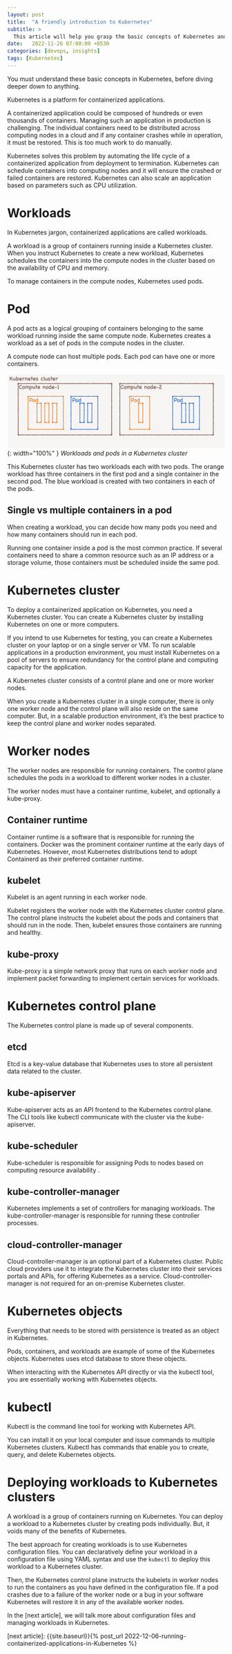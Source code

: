 ```yaml
---
layout: post
title:  "A friendly introduction to Kubernetes"
subtitle: >
  This article will help you grasp the basic concepts of Kubernetes and will also make you familiar with the jargon.
date:   2022-11-26 07:00:00 +0530
categories: [devops, insights]
tags: [Kubernetes]
---
```


<div class="header-highlight">
You must understand these basic concepts in Kubernetes, before diving deeper down to anything.
</div>

Kubernetes is a platform for containerized applications.

A containerized application could be composed of hundreds or even thousands of containers. Managing such an application in production is challenging. The individual containers need to be distributed across computing nodes in a cloud and if any container crashes while in operation, it must be restored. This is too much work to do manually.

Kubernetes solves this problem by automating the life cycle of a containerized application from deployment to termination. Kubernetes can schedule containers into computing nodes and it will ensure the crashed or failed containers are restored. Kubernetes can also scale an application based on parameters such as CPU utilization.

# Workloads

In Kubernetes jargon, containerized applications are called workloads.

A workload is a group of containers running inside a Kubernetes cluster. When you instruct Kubernetes to create a new workload, Kubernetes schedules the containers into the compute nodes in the cluster based on the availability of CPU and memory.

To manage containers in the compute nodes, Kubernetes used pods.

# Pod

A pod acts as a logical grouping of containers belonging to the same workload running inside the same compute node. Kubernetes creates a workload as a set of pods in the compute nodes in the cluster.

A compute node can host multiple pods. Each pod can have one or more containers.


![Workloads and pods in a Kubernetes cluster](/assets/images/kubernetes-pods.png){: width="100%" }
*Workloads and pods in a Kubernetes cluster*

This Kubernetes cluster has two workloads each with two pods. The orange workload has  three containers in the first pod and a single container in the second pod. The blue workload is created with two containers in each of the pods.

## Single vs multiple containers in a pod

When creating a workload, you can decide how many pods you need and how many containers should run in each pod.

Running one container inside a pod is the most common practice. If several containers need to share a common resource such as an IP address or a storage volume, those containers must be scheduled inside the same pod.

# Kubernetes cluster

To deploy a containerized application on Kubernetes, you need a Kubernetes cluster. You can create a Kubernetes cluster by installing Kubernetes on one or more computers.

If you intend to use Kubernetes for testing, you can create a Kubernetes cluster on your laptop or on a single server or VM. To run scalable applications in a production environment, you must install Kubernetes on a pool of servers to ensure redundancy for the control plane and computing capacity for the application.

A Kubernetes cluster consists of a control plane and one or more worker nodes. 

When you create a Kubernetes cluster in a single computer, there is only one worker node and the control plane will also reside on the same computer. But, in a scalable production environment, it’s the best practice to keep the control plane and worker nodes separated.

# Worker nodes

The worker nodes are responsible for running containers. The control plane schedules the pods in a workload to different worker nodes in a cluster.

The worker nodes must have a container runtime, kubelet, and optionally a kube-proxy.

## Container runtime

Container runtime is a software that is responsible for running the containers. Docker was the prominent container runtime at the early days of Kubernetes. However, most Kubernetes distributions tend to adopt Containerd as their preferred container runtime.

## kubelet

Kubelet is an agent running in each worker node. 

Kubelet registers the worker node with the Kubernetes cluster control plane. The control plane instructs the kubelet about the pods and containers that should run in the node. Then, kubelet ensures those containers are running and healthy.


## kube-proxy

Kube-proxy is a simple network proxy that runs on each worker node and implement packet forwarding to implement certain services for workloads.

# Kubernetes control plane

The Kubernetes control plane is made up of several components.

## etcd
Etcd is a key-value database that Kubernetes uses to store all persistent data related to the cluster. 

## kube-apiserver
Kube-apiserver acts as an API frontend to the Kubernetes control plane. The CLI tools like kubectl communicate with the cluster via the kube-apiserver.

## kube-scheduler

Kube-scheduler is responsible for assigning Pods to nodes based on computing resource availability	. 

## kube-controller-manager

Kubernetes implements a set of controllers for managing workloads. The kube-controller-manager is responsible for running these controller processes.

## cloud-controller-manager

Cloud-controller-manager is an optional part of a Kubernetes cluster. Public cloud providers use it to integrate the Kubernetes cluster into their services portals and APIs, for offering Kubernetes as a service. Cloud-controller-manager is not required for an on-premise Kubernetes cluster.

# Kubernetes objects

Everything that needs to be stored with persistence is treated as an object in Kubernetes. 

Pods, containers, and workloads are example of some of the Kubernetes objects. Kubernetes uses etcd database to store these objects. 

When interacting with the Kubernetes API directly or via the kubectl tool, you are essentially working with Kubernetes objects.


# kubectl 

Kubectl is the command line tool for working with Kubernetes API.

You can install it on your local computer and issue commands to multiple Kubernetes clusters. Kubectl has commands that enable you to create, query, and delete Kubernetes objects.

# Deploying workloads to Kubernetes clusters

A workload is a group of containers running on Kubernetes. You can deploy a workload to a Kubernetes cluster by creating pods individually. But, it voids many of the benefits of Kubernetes.

The best approach for creating workloads is to use Kubernetes configuration files. You can declaratively define your workload in a configuration file using YAML syntax and use the `kubectl` to deploy this workload to a Kubernetes cluster.

Then, the Kubernetes control plane instructs the kubelets in worker nodes to run the containers as you have defined in the configuration file. If a pod crashes due to a failure of the worker node or a bug in your software Kubernetes will restore it in any of the available worker nodes.

In the [next article], we will talk more about configuration files and managing workloads in Kubernetes.

[next article]: {{site.baseurl}}{% post_url 2022-12-06-running-containerized-applications-in-Kubernetes %}